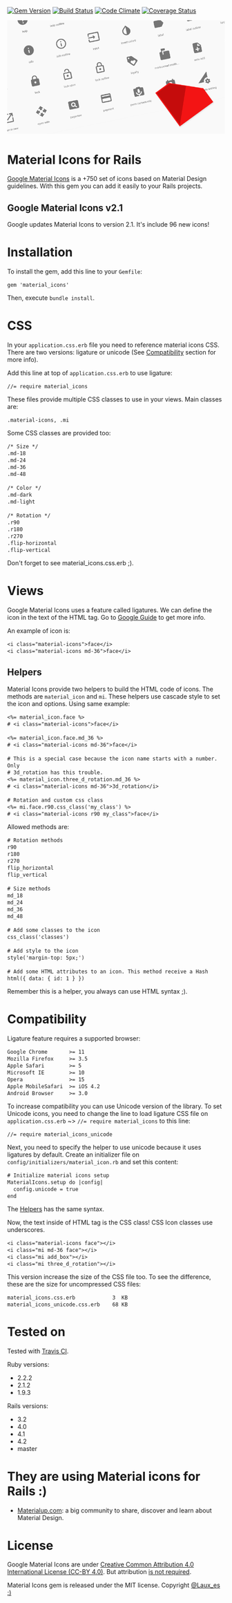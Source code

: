 [![Gem Version](https://badge.fury.io/rb/material_icons@2x.png)](https://badge.fury.io/rb/material_icons) [![Build Status](https://travis-ci.org/Angelmmiguel/material_icons.svg?branch=master)](https://travis-ci.org/Angelmmiguel/material_icons) [![Code Climate](https://codeclimate.com/github/Angelmmiguel/material_icons/badges/gpa.svg)](https://codeclimate.com/github/Angelmmiguel/material_icons) [![Coverage Status](https://coveralls.io/repos/Angelmmiguel/material_icons/badge.svg?branch=master&service=github)](https://coveralls.io/github/Angelmmiguel/material_icons?branch=master)

![Material Icons for Rails](https://raw.githubusercontent.com/Angelmmiguel/material_icons/master/material.png)

# Material Icons for Rails

[Google Material Icons](https://google.github.io/material-design-icons/) is a +750 set of icons based on Material Design guidelines. With this gem you can add it easily to your Rails projects.

## Google Material Icons v2.1

Google updates Material Icons to version 2.1. It's include 96 new icons!

# Installation

To install the gem, add this line to your `Gemfile`:

	gem 'material_icons'

Then, execute `bundle install`.

# CSS

In your `application.css.erb` file you need to reference material icons CSS. There are two versions: ligature or unicode (See [Compatibility](#compatibility) section for more info).

Add this line at top of `application.css.erb` to use ligature:

	//= require material_icons

These files provide multiple CSS classes to use in your views. Main classes are:

	.material-icons, .mi

Some CSS classes are provided too:

	/* Size */
	.md-18
	.md-24
	.md-36
	.md-48

	/* Color */
	.md-dark
	.md-light

	/* Rotation */
	.r90
	.r180
	.r270
	.flip-horizontal
	.flip-vertical

Don't forget to see material_icons.css.erb ;).

# Views

Google Material Icons uses a feature called ligatures. We can define the icon in the text of the HTML tag. Go to [Google Guide](https://google.github.io/material-design-icons/#using-the-icons-in-html) to get more info.

An example of icon is:

	<i class="material-icons">face</i>
	<i class="material-icons md-36">face</i>

## Helpers

Material Icons provide two helpers to build the HTML code of icons. The methods are `material_icon` and `mi`. These helpers use cascade style to set the icon and options. Using same example:

	<%= material_icon.face %>
	# <i class="material-icons">face</i>

	<%= material_icon.face.md_36 %>
	# <i class="material-icons md-36">face</i>

	# This is a special case because the icon name starts with a number. Only
	# 3d_rotation has this trouble.
	<%= material_icon.three_d_rotation.md_36 %>
	# <i class="material-icons md-36">3d_rotation</i>

	# Rotation and custom css class
	<%= mi.face.r90.css_class('my_class') %>
	# <i class="material-icons r90 my_class">face</i>

Allowed methods are:

	# Rotation methods
	r90
	r180
	r270
	flip_horizontal
	flip_vertical

	# Size methods
	md_18
	md_24
	md_36
	md_48

	# Add some classes to the icon
	css_class('classes')

	# Add style to the icon
	style('margin-top: 5px;')

	# Add some HTML attributes to an icon. This method receive a Hash
	html({ data: { id: 1 } })

Remember this is a helper, you always can use HTML syntax ;).

# Compatibility

Ligature feature requires a supported browser:

	Google Chrome       >= 11
	Mozilla Firefox     >= 3.5
	Apple Safari        >= 5
	Microsoft IE        >= 10
	Opera               >= 15
	Apple MobileSafari  >= iOS 4.2
	Android Browser     >= 3.0

To increase compatibility you can use Unicode version of the library. To set Unicode icons, you need to change the line to load ligature CSS file on `application.css.erb` ~> `//= require material_icons` to this line:

	//= require material_icons_unicode

Next, you need to specify the helper to use unicode because it uses ligatures by default. Create an initializer file on `config/initializers/material_icon.rb` and set this content:

	# Initialize material icons setup
	MaterialIcons.setup do |config|
	  config.unicode = true
	end

The [Helpers](#helpers) has the same syntax.

Now, the text inside of HTML tag is the CSS class! CSS Icon classes use underscores.

	<i class="material-icons face"></i>
	<i class="mi md-36 face"></i>
	<i class="mi add_box"></i>
	<i class="mi three_d_rotation"></i>

This version increase the size of the CSS file too. To see the difference, these are the size for uncompressed CSS files:

	material_icons.css.erb            3  KB
	material_icons_unicode.css.erb    68 KB

# Tested on

Tested with [Travis CI](https://travis-ci.org/Angelmmiguel/material_icons).

Ruby versions:

* 2.2.2
* 2.1.2
* 1.9.3

Rails versions:

* 3.2
* 4.0
* 4.1
* 4.2
* master

# They are using Material icons for Rails :)

* [Materialup.com](http://www.materialup.com): a big community to share, discover and learn about Material Design.

# License

Google Material Icons are under [Creative Common Attribution 4.0 International License (CC-BY 4.0)](http://creativecommons.org/licenses/by/4.0/). But attribution [is not required](https://github.com/google/material-design-icons#license).

Material Icons gem is released under the MIT license. Copyright [@Laux_es ;)](https://twitter.com/Laux_es)
